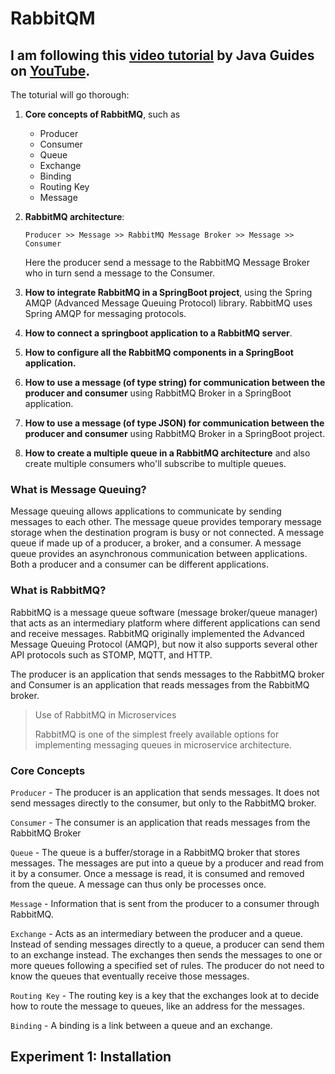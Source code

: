# RabbitQM
I am following this [video tutorial](https://www.youtube.com/watch?v=TvxhuAUJGUg&list=PLGRDMO4rOGcMh2fAMOnwuBMDa8PxiKWoN&ab_channel=JavaGuides)
by Java Guides on [YouTube](https://www.youtube.com/).
---
The toturial will go thorough: 
1. **Core concepts of RabbitMQ**, such as 
   - Producer
   - Consumer
   - Queue
   - Exchange
   - Binding
   - Routing Key
   - Message


2. **RabbitMQ architecture**:
   
    `Producer >> Message >> RabbitMQ Message Broker >> Message >> Consumer`

    Here the producer send a message to the RabbitMQ Message Broker who in turn send a message to the Consumer.


3. **How to integrate RabbitMQ in a SpringBoot project**, using the Spring AMQP (Advanced Message Queuing Protocol) library. 
RabbitMQ uses Spring AMQP for messaging protocols.
4. **How to connect a springboot application to a RabbitMQ server**. 
5. **How to configure all the RabbitMQ components in a SpringBoot application.** 
6. **How to use a message (of type string) for communication between the producer and consumer** using RabbitMQ Broker in a 
SpringBoot application. 
7. **How to use a message (of type JSON) for communication between the producer and consumer** using RabbitMQ Broker in a 
SpringBoot project.
8. **How to create a multiple queue in a RabbitMQ architecture** and also create multiple consumers who'll subscribe to 
multiple queues.

### What is Message Queuing?
Message queuing allows applications to communicate by sending messages to each other. The message queue provides 
temporary message storage when the destination program is busy or not connected. A message queue if made up of a 
producer, a broker, and a consumer. A message queue provides an asynchronous communication between applications. Both 
a producer and a consumer can be different applications. 

### What is RabbitMQ?
RabbitMQ is a message queue software (message broker/queue manager) that acts as an intermediary platform where 
different applications can send and receive messages. RabbitMQ originally implemented the Advanced Message Queuing 
Protocol (AMQP), but now it also supports several other API protocols such as STOMP, MQTT, and HTTP. 

The producer is an application that sends messages to the RabbitMQ broker and Consumer is an application that reads 
messages from the RabbitMQ broker.

> Use of RabbitMQ in Microservices
> 
> RabbitMQ is one of the simplest freely available options for implementing messaging queues in microservice architecture. 

### Core Concepts 
`Producer` - The producer is an application that sends messages. It does not send messages directly to the consumer, 
but only to the RabbitMQ broker.

`Consumer` - The consumer is an application that reads messages from the RabbitMQ Broker

`Queue` -   The queue is a buffer/storage in a RabbitMQ broker that stores messages. The messages are put into a queue by 
            a producer and read from it by a consumer. Once a message is read, it is consumed and removed from the queue. A message 
            can thus only be processes once.

`Message` - Information that is sent from the producer to a consumer through RabbitMQ.

`Exchange` - Acts as an intermediary between the producer and a queue. Instead of sending messages directly to a queue, 
             a producer can send them to an exchange instead. The exchanges then sends the messages to one or more 
             queues following a specified set of rules. The producer do not need to know the queues that eventually 
             receive those messages. 

`Routing Key` - The routing key is a key that the exchanges look at to decide how to route the message to queues, like 
                an address for the messages.

`Binding` - A binding is a link between a queue and an exchange.


## Experiment 1: Installation
